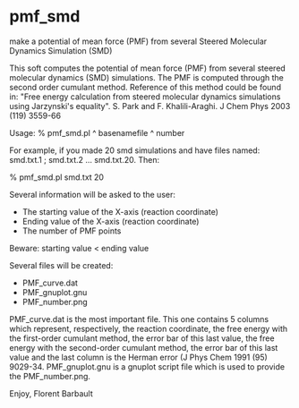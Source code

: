 # pmf_smd
make a potential of mean force (PMF) from several Steered Molecular Dynamics Simulation (SMD)

This soft computes the potential of mean force (PMF)  from several steered molecular dynamics (SMD) simulations. The PMF is computed through the second order cumulant method. Reference of this method could be found in:
"Free energy calculation from steered molecular dynamics simulations
using Jarzynski's equality". S. Park and F. Khalili-Araghi. 
J Chem Phys 2003 (119) 3559-66

Usage:
% pmf_smd.pl ^ basenamefile ^ number
 
For example, if you made 20 smd simulations and have files named: smd.txt.1 ; smd.txt.2 ... smd.txt.20. Then:

% pmf_smd.pl smd.txt 20

Several information will be asked to the user:
 - The starting value of the X-axis (reaction coordinate)
 - Ending value of the X-axis (reaction coordinate)
 - The number of PMF points

Beware: starting value < ending value

Several files will be created:
 + PMF_curve.dat
 + PMF_gnuplot.gnu
 + PMF_number.png
 
PMF_curve.dat is the most important file. This one contains 5 columns which represent, respectively, the reaction coordinate, the free energy with the first-order cumulant method, the error bar of this last value, the free energy with the second-order cumulant method, the error bar of this last value and the last column is the Herman error (J Phys Chem 1991 (95) 9029-34. PMF_gnuplot.gnu is a gnuplot script file which is used to provide the PMF_number.png.

Enjoy, Florent Barbault
